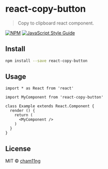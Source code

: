 # react-copy-button

> Copy to clipboard react component.

[![NPM](https://img.shields.io/npm/v/react-copy-button.svg)](https://www.npmjs.com/package/react-copy-button) [![JavaScript Style Guide](https://img.shields.io/badge/code_style-standard-brightgreen.svg)](https://standardjs.com)

## Install

```bash
npm install --save react-copy-button
```

## Usage

```tsx
import * as React from 'react'

import MyComponent from 'react-copy-button'

class Example extends React.Component {
  render () {
    return (
      <MyComponent />
    )
  }
}
```

## License

MIT © [cham11ng](https://github.com/cham11ng)
